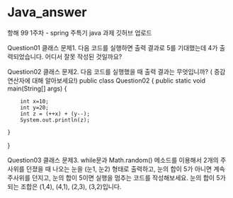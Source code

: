 # Java_answer
항해 99 1주차 - spring 주특기 java 과제 깃허브 업로드

Question01 클래스
문제1. 다음 코드를 실행하면 출력 결과로 5를 기대했는데 4가 출력되었습니다. 어디서 잘못 작성된 것일까요?

Question02 클래스
문제2. 다음 코드를 실행했을 때 출력 결과는 무엇입니까? ( 증감연산자에 대해 알아보세요!)
public class Question02 {
    public static void main(String[] args) {

        int x=10;
        int y=20;
        int z = (++x) + (y--);
        System.out.println(z);

    }
}

Question03 클래스
문제3. while문과 Math.random() 메소드를 이용해서 2개의 주사위를 던졌을 때
나오는 눈을 (눈1, 눈2) 형태로 출력하고, 
눈의 합이 5가 아니면 계속 주사위를 던지고, 
눈의 합이 5이면 실행을 멈추는 코드를 작성해보세요.
눈의 합이 5가 되는 조합은 (1,4), (4,1), (2,3), (3,2)입니다.
